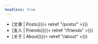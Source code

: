 ```yaml
---
headless: true
---
```

- [文章 | Posts]({{< relref "/posts/" >}})
- [友人 | Friends]({{< relref "/friends" >}})
- [关于 | About]({{< relref "/about" >}})
